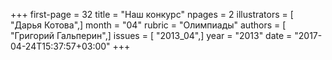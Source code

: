 +++
first-page = 32
title = "Наш конкурс"
npages = 2
illustrators = [ "Дарья Котова",]
month = "04"
rubric = "Олимпиады"
authors = [ "Григорий Гальперин",]
issues = [ "2013_04",]
year = "2013"
date = "2017-04-24T15:37:57+03:00"
+++
